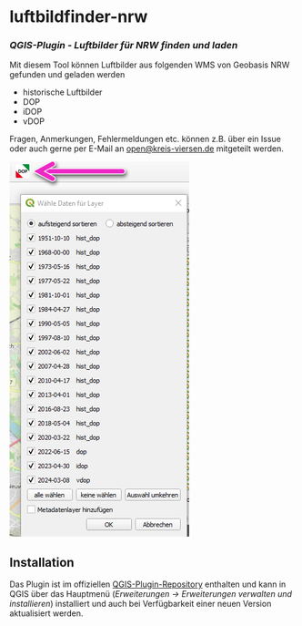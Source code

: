 # luftbildfinder-nrw

### _QGIS-Plugin - Luftbilder für NRW finden und laden_

Mit diesem Tool können Luftbilder aus folgenden WMS von Geobasis NRW gefunden und geladen werden
- historische Luftbilder
- DOP
- iDOP
- vDOP

Fragen, Anmerkungen, Fehlermeldungen etc. können z.B. über ein Issue oder auch gerne per E-Mail an [open@kreis-viersen.de] mitgeteilt werden.

<img src=./luftbildfinder-nrw_dialog.png>

## Installation

Das Plugin ist im offiziellen [QGIS-Plugin-Repository] enthalten und kann in QGIS über das Hauptmenü (*Erweiterungen -> Erweiterungen verwalten und installieren*) installiert und auch bei Verfügbarkeit einer neuen Version aktualisiert werden.


[open@kreis-viersen.de]: <mailto:open@kreis-viersen.de?subject=xplan-reader>
[QGIS-Plugin-Repository]: <https://plugins.qgis.org/plugins/luftbildfinder-nrw/>
